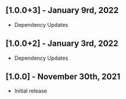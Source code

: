 ## [1.0.0+3] - January 9rd, 2022

* Dependency Updates


## [1.0.0+2] - January 3rd, 2022

* Dependency Updates


## [1.0.0] - November 30th, 2021

* Initial release
